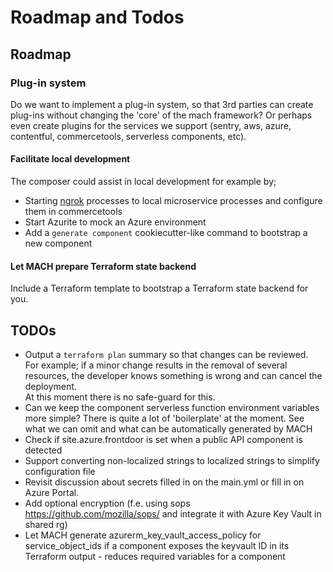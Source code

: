 # Roadmap and Todos

## Roadmap

### Plug-in system
Do we want to implement a plug-in system, so that 3rd parties can create plug-ins without changing the 'core' of the mach framework? Or perhaps even create plugins for the services we support (sentry, aws, azure, contentful, commercetools, serverless components, etc).

#### Facilitate local development
The composer could assist in local development for example by;

- Starting [ngrok](https://ngrok.com/) processes to local microservice processes and configure them in commercetools
- Start Azurite to mock an Azure environment
- Add a `generate component` cookiecutter-like command to bootstrap a new component 


#### Let MACH prepare Terraform state backend
Include a Terraform template to bootstrap a Terraform state backend for you.


## TODOs
- Output a `terraform plan` summary so that changes can be reviewed.<br>
  For example; if a minor change results in the removal of several resources, the developer knows something is wrong and can cancel the deployment.<br>
  At this moment there is no safe-guard for this.
- Can we keep the component serverless function environment variables more simple? There is quite a lot of 'boilerplate' at the moment. See what we can omit and what can be automatically generated by MACH
- Check if site.azure.frontdoor is set when a public API component is detected
- Support converting non-localized strings to localized strings to simplify configuration file
- Revisit discussion about secrets filled in on the main.yml or fill in on Azure Portal.
- Add optional encryption (f.e. using sops https://github.com/mozilla/sops/ and integrate it with Azure Key Vault in shared rg)
- Let MACH generate azurerm_key_vault_access_policy for service_object_ids if a component exposes the keyvault ID in its Terraform output - reduces required variables for a component